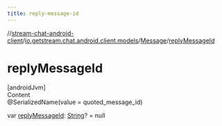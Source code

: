 ```yaml
---
title: reply-message-id
---
```

//[stream-chat-android-client](../../../index.md)/[io.getstream.chat.android.client.models](../index.md)/[Message](index.md)/[replyMessageId](replyMessageId.md)



# replyMessageId  
[androidJvm]  
Content  
@SerializedName(value = quoted_message_id)  
  
var [replyMessageId](replyMessageId.md): [String](https://kotlinlang.org/api/latest/jvm/stdlib/kotlin/-string/index.html)? = null  



